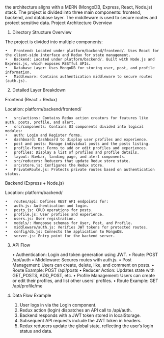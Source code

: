 the architecture aligns with a MERN (MongoDB, Express, React, Node.js) stack. The project is divided into three main components: frontend, backend, and database layer. The middleware is used to secure routes and protect sensitive data.
Project Architecture Overview

1. Directory Structure Overview

The project is divided into multiple components:

	•	Frontend: Located under platform/backend/frontend/. Uses React for the client-side interface and Redux for state management.
	•	Backend: Located under platform/backend/. Built with Node.js and Express.js, which exposes RESTful APIs.
	•	Database Layer: Uses MongoDB for storing user, post, and profile information.
	•	Middleware: Contains authentication middleware to secure routes (auth.js).

2. Detailed Layer Breakdown

Frontend (React + Redux)

Location: platform/backend/frontend/

	•	src/actions: Contains Redux action creators for features like auth, posts, profile, and alert.
	•	src/components: Contains UI components divided into logical modules:
	•	auth: Login and Register forms.
	•	dashboard: Dashboard to display user profiles and experience.
	•	post and posts: Manage individual posts and the posts listing.
	•	profile-forms: Forms to add or edit profiles and experiences.
	•	profiles: Display a list of profiles and profile details.
	•	layout: Navbar, landing page, and alert components.
	•	src/reducers: Reducers that update Redux store state.
	•	src/store.js: Configures the Redux store.
	•	PrivateRoute.js: Protects private routes based on authentication status.

Backend (Express + Node.js)

Location: platform/backend/

	•	routes/api: Defines REST API endpoints for:
	•	auth.js: Authentication and login.
	•	posts.js: CRUD operations for posts.
	•	profile.js: User profiles and experience.
	•	users.js: User registration.
	•	models/: Mongoose schemas for User, Post, and Profile.
	•	middleware/auth.js: Verifies JWT tokens for protected routes.
	•	config/db.js: Connects the application to MongoDB.
	•	server.js: Entry point for the backend server.

3. API Flow

	•	Authentication: Login and token generation using JWT.
	•	Route: POST /api/auth
	•	Middleware: Secures routes with auth.js.
	•	Post Management: Users can create, delete, like, and comment on posts.
	•	Route Example: POST /api/posts
	•	Reducer Action: Updates state with GET_POSTS, ADD_POST, etc.
	•	Profile Management: Users can create or edit their profiles, and list other users’ profiles.
	•	Route Example: GET /api/profile/me

4. Data Flow Example

	1.	User logs in via the Login component.
	2.	Redux action (login) dispatches an API call to /api/auth.
	3.	Backend responds with a JWT token stored in localStorage.
	4.	Subsequent API requests include the JWT token in headers.
	5.	Redux reducers update the global state, reflecting the user’s login status and data.


